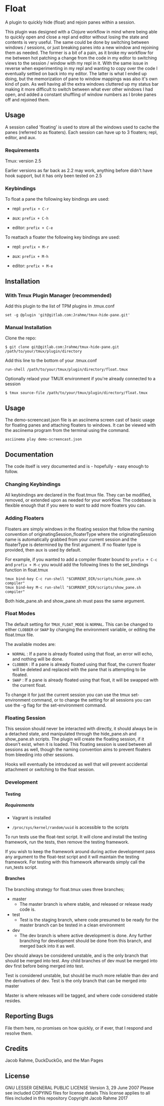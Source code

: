 # Float

A plugin to quickly hide (float) and rejoin panes within a session.

This plugin was designed with a Clojure workflow in mind where being able to quickly open and close a repl and editor without losing the state and contents is very useful. The same could be done by
switching between windows / sessions, or just breaking panes into a new window and rejoining them as needed. The former is a bit of a pain, as it broke my workflow for me between hot patching a change
from the code in my editor to switching views to the session / window with my repl in it. With the same issue in reverse when experimenting in my repl and wanting to copy over the code I eventually
settled on back into my editor. The latter is what I ended up doing, but the memorization of pane to window mappings was also it's own kind of pain. As well having all the extra windows cluttered up
my status bar making it more difficult to switch between what ever other windows I had open, and added a constant shuffling of window numbers as I broke panes off and rejoined them. 


## Usage

A session called 'floating' is used to store all the windows used to cache the panes (referred to as floaters). Each session can have up to 3 floaters; repl, editor, and aux.

### Requirements

Tmux: version 2.5

  Earlier versions as far back as 2.2 may work, anything before didn't have hook support, but it has only been tested on 2.5

### Keybindings

To float a pane the following key bindings are used:

 * repl: `prefix + C-r`

 * aux: `prefix + C-h`

 * editor: `prefix + C-e`

To reattach a floater the following key bindings are used:

 * repl: `prefix + M-r`

 * aux: `prefix + M-h`

 * editor: `prefix + M-e`

## Installation

### With Tmux Plugin Manager (recommended)

Add this plugin to the list of TPM plugins in .tmux.conf

```
set -g @plugin 'git@gitlab.com:Jrahme/tmux-hide-pane.git'
```

### Manual Installation

Clone the repo:

```
$ git clone git@gitlab.com:Jrahme/tmux-hide-pane.git /path/to/your/tmux/plugin/directory
```

Add this line to the bottom of your .tmux.conf 

```
run-shell /path/to/your/tmux/plugin/directory/float.tmux
```

Optionally relaod your TMUX environment if you're already connected to a session

```
$ tmux source-file /path/to/your/tmux/plugin/directory/float.tmux
```

## Usage
The demo-screencast.json file is an asciinema screen cast of basic usage for floating panes and attaching floaters to windows. It can be viewed with the asciinema program from the terminal using the 
command.

```
asciinema play demo-screencast.json
```

## Documentation

The code itself is very documented and is - hopefully - easy enough to follow.

### Changing Keybindings

All keybindings are declared in the float.tmux file. They can be modified, removed, or extended upon as needed for your workflow. The codebase is flexible enough that if you were to want to add more
floaters you can.

### Adding Floaters

Floaters are simply windows in the floating session that follow the naming convention of originatingSession_floaterType where the originatingSession name is automatically grabbed from your current
session and the floaterType is determined by the first argument. If no floater type is provided, then aux is used by default.

For example, if you wanted to add a compiler floater bound to `prefix + C-c` and `prefix + M-c` you would add the following lines to the set_bindings function in float.tmux

```
tmux bind-key C-c run-shell "$CURRENT_DIR/scripts/hide_pane.sh compiler"
tmux bind-key M-c run-shell "$CURRENT_DIR/scripts/show_pane.sh compiler"
```

Both hide_pane.sh and show_pane.sh must pass the same argument.

### Float Modes

The default setting for `TMUX_FLOAT_MODE` is `NORMAL`. This can be changed to either `CLOBBER` or `SWAP` by changing the environment variable, or editing the float.tmux file.

The available modes are:

 * `NORMAL` : If a pane is already floated using that float, an error will echo, and nothing will be done.
 * `CLOBBER` : If a pane is already floated using that float, the current floater will be deleted and replaced with the pane that is attempting to be floated.
 * `SWAP` : If a pane is already floated using that float, it will be swapped with the current float.

To change it for just the current session you can use the tmux set-environment command, or to change the setting for all sessions you can use the -g flag for the set-environment command.

### Floating Session

This session should never be interacted with directly, it should always be in a detached state, and manipulated through the hide_pane.sh and show_pane.sh scripts. The plugin will create the
floating session, if it doesn't exist, when it is loaded. This floating session is used between all sessions as well, though the naming convention aims to prevent floaters from bleeding into other
sessions. 

Hooks will eventually be introduced as well that will prevent accidental attachment or switching to the float session. 

### Development

#### Testing

##### Requirements

  * Vagrant is installed

  * `/proc/sys/kernel/random/uuid` is accessible to the scripts

To run tests use the float-test script. It will clone and install the testing framework, run the tests, then remove the testing framework.

If you wish to keep the framework around during active development pass any argument to the float-test script and it will maintain the testing framework.
For testing with this framework afterwards simply call the run_tests script.

#### Branches

The branching strategy for float.tmux uses three branches;
  * master
  	* The master branch is where stable, and released or release ready code is.
  * test
  	* Test is the staging branch, where code presumed to be ready for the master branch can be tested in a clean environment
  * dev
  	* The dev branch is where active development is done. Any further branching for development should be done from this branch, and merged back into it as well.

Dev should always be considered unstable, and is the only branch that should be merged into test. Any child branches of dev must be merged into dev first before being merged into test.

Test is considered unstable, but should be much more reliable than dev and the derivatives of dev. Test is the only branch that can be merged into master

Master is where releases will be tagged, and where code considered stable resides. 


## Reporting Bugs

File them here, no promises on how quickly, or if ever, that I respond and resolve them.

## Credits

Jacob Rahme, DuckDuckGo, and the Man Pages

## License
GNU LESSER GENERAL PUBLIC LICENSE
Version 3, 29 June 2007
Please see included COPYING files for license details
This license applies to all files included in this repository
Copyright Jacob Rahme 2017
